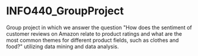 # INFO440_GroupProject
Group project in which we answer the question "How does the sentiment of customer reviews on Amazon relate to product ratings and what are the most common themes for different product fields, such as clothes and food?" utilizing data mining and data analysis.
